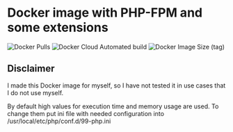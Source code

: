 # Docker image with PHP-FPM and some extensions

![Docker Pulls](https://img.shields.io/docker/pulls/dementev/php-fpm-with-ext?style=flat-square) ![Docker Cloud Automated build](https://img.shields.io/docker/cloud/automated/dementev/php-fpm-with-ext?style=flat-square) ![Docker Image Size (tag)](https://img.shields.io/docker/image-size/dementev/php-fpm-with-ext/latest?style=flat-square) 


## Disclaimer
I made this Docker image for myself, so I have not tested it in use cases that I do not use myself.

By default high values for execution time and memory usage are used. To change them put ini file with needed configuration into /usr/local/etc/php/conf.d/99-php.ini